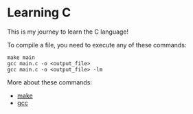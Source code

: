 # Learning C

<p>This is my journey to learn the C language!</p>

<p>To compile a file, you need to execute any of these commands: </p>

`make main` <br>
`gcc main.c -o <output_file>` <br>
`gcc main.c -o <output_file> -lm`

<p>More about these commands: </p>
<ul>
 <li><a href="https://www.tutorialspoint.com/unix_commands/make.htm">make</a></li>
 <li><a href="https://www.rapidtables.com/code/linux/gcc.html">gcc</a></li>
</ul>

